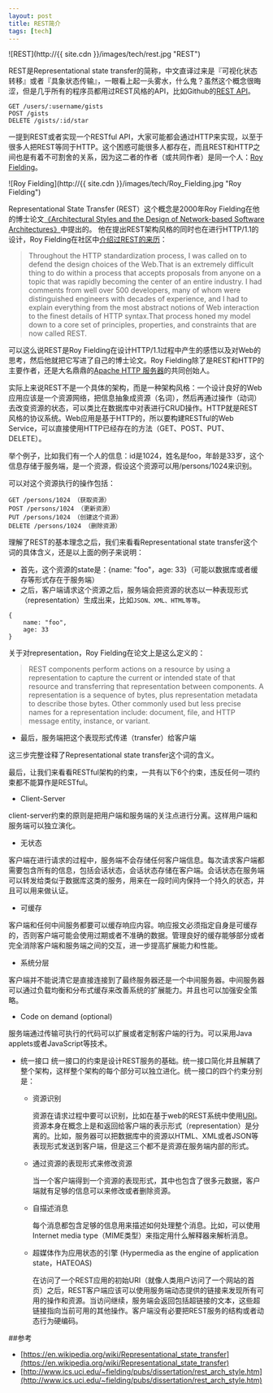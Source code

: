 ```yaml
---
layout: post
title: REST简介
tags: [tech]
---
```


![REST](http://{{ site.cdn }}/images/tech/rest.jpg "REST")

REST是Representational state transfer的简称，中文直译过来是『可视化状态转移』或者『具象状态传输』，一眼看上起一头雾水，什么鬼？虽然这个概念很晦涩，但是几乎所有的程序员都用过REST风格的API，比如Github的[REST API](https://developer.github.com/v3/gists/)。

```
GET /users/:username/gists
POST /gists
DELETE /gists/:id/star
```

一提到REST或者实现一个RESTful API，大家可能都会通过HTTP来实现，以至于很多人把REST等同于HTTP。这个困惑可能很多人都存在，而且REST和HTTP之间也是有着不可割舍的关系，因为这二者的作者（或共同作者）是同一个人：[Roy Fielding](https://en.wikipedia.org/wiki/Roy_Fielding)。

![Roy Fielding](http://{{ site.cdn }}/images/tech/Roy_Fielding.jpg "Roy Fielding")

Representational State Transfer (REST）这个概念是2000年Roy Fielding在他的博士论文[《Architectural Styles and the Design of Network-based Software Architectures》](http://www.ics.uci.edu/~fielding/pubs/dissertation/rest_arch_style.htm)中提出的。
他在提出REST架构风格的同时也在进行HTTP/1.1的设计，Roy Fielding在社区中[介绍过REST的来历](https://web.archive.org/web/20091111012314/http://tech.groups.yahoo.com/group/rest-discuss/message/6757)：

> Throughout the HTTP standardization process, I was called on to defend the design choices of the Web.That is an extremely difficult  thing to do within a process that accepts proposals from anyone on a topic that was rapidly becoming the center of an entire industry. I had comments from well over 500 developers, many of whom were distinguished engineers with decades of experience, and I had to explain everything from the most abstract notions of Web interaction to the finest details of HTTP syntax.That process honed my model down to a core set of principles, properties, and constraints that are now called REST.

可以这么说REST是Roy Fielding在设计HTTP/1.1过程中产生的感悟以及对Web的思考，然后他就把它写进了自己的博士论文。Roy Fielding除了是REST和HTTP的主要作者，还是大名鼎鼎的[Apache HTTP 服务器](https://en.wikipedia.org/wiki/Apache_HTTP_Server)的共同创始人。

实际上来说REST不是一个具体的架构，而是一种架构风格：一个设计良好的Web应用应该是一个资源网络，把信息抽象成资源（名词），然后再通过操作（动词）去改变资源的状态，可以类比在数据库中对表进行CRUD操作。HTTP就是REST风格的协议系统。Web应用是基于HTTP的，所以要构建RESTful的Web Service，可以直接使用HTTP已经存在的方法（GET、POST、PUT、DELETE）。

举个例子，比如我们有一个人的信息：id是1024，姓名是foo，年龄是33岁，这个信息存储于服务端，是一个资源，假设这个资源可以用/persons/1024来识别。

可以对这个资源执行的操作包括：

```
GET /persons/1024 （获取资源）
POST /persons/1024 （更新资源）
PUT /persons/1024 （创建这个资源）
DELETE /persons/1024 （删除资源）
```

理解了REST的基本理念之后，我们来看看Representational state transfer这个词的具体含义，还是以上面的例子来说明：        

* 首先，这个资源的state是：{name: "foo"，age: 33}（可能以数据库或者缓存等形式存在于服务端）
* 之后，客户端请求这个资源之后，服务端会把资源的状态以一种表现形式（representation）生成出来，比如`JSON、XML、HTML等等`。

```
{
    name: "foo",
    age: 33
}
```

关于对representation，Roy Fielding在论文上是这么定义的：

> REST components perform actions on a resource by using a representation to capture the current or intended state of that resource and transferring that representation between components. A representation is a sequence of bytes, plus representation metadata to describe those bytes. Other commonly used but less precise names for a representation include: document, file, and HTTP message entity, instance, or variant.

* 最后，服务端把这个表现形式传递（transfer）给客户端

这三步完整诠释了Representational state transfer这个词的含义。

最后，让我们来看看RESTful架构的约束，一共有以下6个约束，违反任何一项约束都不能算作是RESTful。

* Client-Server

client-server约束的原则是把用户端和服务端的关注点进行分离。这样用户端和服务端可以独立演化。

* 无状态

客户端在进行请求的过程中，服务端不会存储任何客户端信息。每次请求客户端都需要包含所有的信息，包括会话状态，会话状态存储在客户端。会话状态在服务端可以转发给类似于数据库这类的服务，用来在一段时间内保持一个持久的状态，并且可以用来做认证。

* 可缓存

客户端和任何中间服务都要可以缓存响应内容。响应报文必须指定自身是可缓存的，否则客户端可能会使用过期或者不准确的数据。管理良好的缓存能够部分或者完全消除客户端和服务端之间的交互，进一步提高扩展能力和性能。

* 系统分层

客户端并不能说清它是直接连接到了最终服务器还是一个中间服务器。中间服务器可以通过负载均衡和分布式缓存来改善系统的扩展能力。并且也可以加强安全策略。

* Code on demand (optional)

服务端通过传输可执行的代码可以扩展或者定制客户端的行为。可以采用Java applets或者JavaScript等技术。

* 统一接口
统一接口的约束是设计REST服务的基础。统一接口简化并且解耦了整个架构，这样整个架构的每个部分可以独立进化。统一接口的四个约束分别是：
    * 资源识别

      资源在请求过程中要可以识别，比如在基于web的REST系统中使用[URI](https://en.wikipedia.org/wiki/Uniform_resource_identifier)。资源本身在概念上是和返回给客户端的表示形式（representation）是分离的。比如，服务器可以把数据库中的资源以HTML、XML或者JSON等表现形式发送到客户端，但是这三个都不是资源在服务端内部的形式。

    * 通过资源的表现形式来修改资源

      当一个客户端得到一个资源的表现形式，其中也包含了很多元数据，客户端就有足够的信息可以来修改或者删除资源。

    * 自描述消息

      每个消息都包含足够的信息用来描述如何处理整个消息。比如，可以使用Internet media type（MIME类型）来指定用什么解释器来解析消息。

    * 超媒体作为应用状态的引擎 (Hypermedia as the engine of application state，HATEOAS)

      在访问了一个REST应用的初始URI（就像人类用户访问了一个网站的首页）之后，REST客户端应该可以使用服务端动态提供的链接来发现所有可用的操作和资源。当访问继续，服务端会返回包括超链接的文本，这些超链接指向当前可用的其他操作。客户端没有必要把REST服务的结构或者动态行为硬编码。


##参考

* [https://en.wikipedia.org/wiki/Representational_state_transfer](https://en.wikipedia.org/wiki/Representational_state_transfer)
* [http://www.ics.uci.edu/~fielding/pubs/dissertation/rest_arch_style.htm](http://www.ics.uci.edu/~fielding/pubs/dissertation/rest_arch_style.htm)
